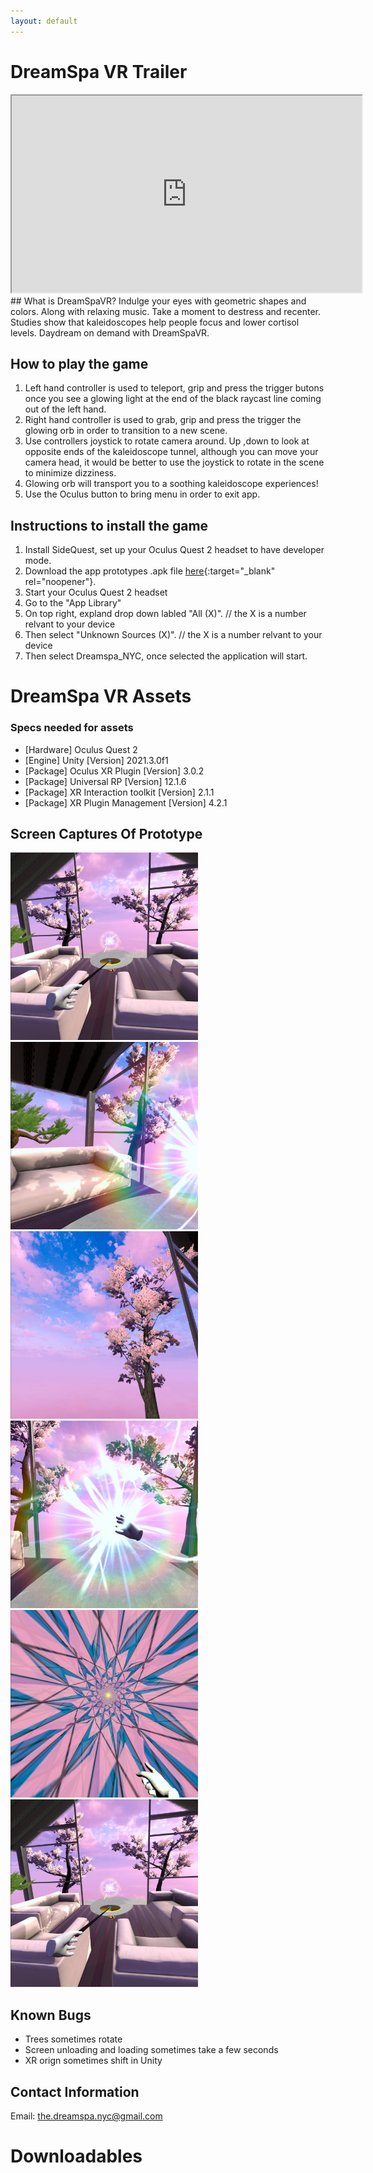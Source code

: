 ```yaml
---
layout: default
---
```

# DreamSpa VR Trailer
<iframe width="560" height="315" src="https://www.youtube.com/embed/F_0fnpmMpqM" title="YouTube video player" allow="accelerometer; autoplay; clipboard-write; encrypted-media; gyroscope; picture-in-picture" allowfullscreen></iframe>
## What is DreamSpaVR?
Indulge your eyes with geometric shapes and colors. Along with relaxing music. 
Take a moment to destress and recenter. Studies show that kaleidoscopes help people focus and lower cortisol levels.
Daydream on demand with DreamSpaVR.

## How to play the game
1.	Left hand controller is used to teleport, grip and press the trigger butons once you see a glowing light at the end of the black raycast line coming out of the left hand.
2.	Right hand controller is used to grab, grip and press the trigger the glowing orb in order to transition to a new scene.
3.	Use controllers joystick to rotate camera around. Up ,down to look at opposite ends of the kaleidoscope tunnel, although you can move your camera head, it would be better to use the joystick to rotate in the scene to minimize dizziness.
4.	Glowing orb will transport you to a soothing kaleidoscope experiences!
5.	Use the Oculus button to bring menu in order to exit app.

## Instructions to install the game
1.	Install SideQuest, set up your Oculus Quest 2 headset to have developer mode.
2.	Download the app prototypes .apk file [here](https://drive.google.com/file/d/1nbw5XkIBcDVq57iSBpVyk3XURxQMKTC8/view?usp=sharing){:target="_blank" rel="noopener"}.
3.	Start your Oculus Quest 2 headset
4.	Go to the "App Library" 
5.	On top right, expland drop down labled "All (X)".	 // the X is a number relvant to your device
6.	Then select "Unknown Sources (X)".					 // the X is a number relvant to your device
7.	Then select Dreamspa_NYC, once selected the application will start.

# DreamSpa VR Assets
### Specs needed for assets
* [Hardware] Oculus Quest 2
* [Engine] Unity [Version] 2021.3.0f1
* [Package] Oculus XR Plugin [Version] 3.0.2
* [Package] Universal RP [Version] 12.1.6
* [Package] XR Interaction toolkit [Version] 2.1.1
* [Package] XR Plugin Management [Version] 4.2.1

## Screen Captures Of Prototype
<img src="/assets/images/landingView.png" width="300" height="300" alt="" /> <img src="/assets/images/viewByOrb.png" width="300" height="300" alt="" />
<img src="/assets/images/treesSky.png" width="300" height="300" alt="" /> <img src="/assets/images/handInOrb.png" width="300" height="300" alt=""/>
<img src="/assets/images/inTunnel.png" class="center" width="300" height="300" alt="" /> <img src="/assets/images/landingView.png" width="300" height="300" alt="" />

## Known Bugs
* Trees sometimes rotate
* Screen unloading and loading sometimes take a few seconds
* XR orign sometimes shift in Unity
## Contact Information
Email: <the.dreamspa.nyc@gmail.com>
 
# Downloadables